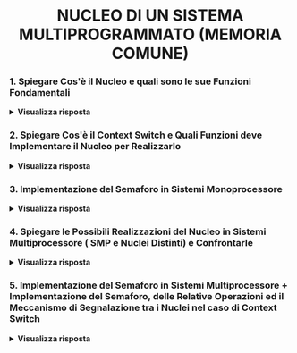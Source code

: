 <h1 align="center">NUCLEO DI UN SISTEMA MULTIPROGRAMMATO (MEMORIA COMUNE)</h1>

### 1. Spiegare Cos'è il Nucleo e quali sono le sue Funzioni Fondamentali

<details>
  <summary><b>Visualizza risposta</b></summary>
  
  Il nucleo (o kernel) è il modulo realizzato in SW, HW o FW che supporta il concetto di processo e realizza gli strumenti necessari per la loro gestione. È il livello più interno di qualunque sistema basato su processi ed è l'unico conscio dell'esistenza delle interruzioni (sono invisibili ai processi).<br/>
  Caratteristiche fondamentali del nucleo:
  - **efficienza**, in quanto condiziona l'intera struttura a processi;
  - **dimensioni ridotte**, in quanto le funzioni richieste al nucleo sono estremamente semplici;
  - **separazione meccanismi e politiche**, il nucleo deve il più possibile contenere solo *meccanismi*, consente scegliere ed applicare diverse politiche di gestione a seconda del tipo di applicazione.
  
  Stati di un processo (in un sistema in cui il numero di processi è maggiore del numero delle unità di elaborazione):
  - **esecuzione**, quando al processo è assegnata l'unità di elaborazione;
  - **pronto**, quando al processo è revocata l'unità di elaborazione;
  - **bloccato**, quando il processo non è attivo (P sospensiva).
  Quando un processo perde il controllo del processore, il suo <u>contesto</u> (ovvero il *contenuto dei registri del processore*) viene salvato nel <u>descrittore</u> (un'*area di memoria associata al processo*).
  
  Le funzioni fondamentali del nucleo riguardano la gestione delle transizioni di stato dei processi, in particolare:
  1. Gestire il <u>salvataggio ed il ripristino dei contesti dei processi</u>, ovvero trasferire le informazioni dai registri al descrittore, quando esso passa dallo stato di esecuzione allo stato di pronto o bloccato.
  2. Effettuare lo <u>scheduling della CPU</u>, ovvero scegliere a quale processo assegnare l'unità di elaborazione.
  3. Gestire le <u>interruzioni dei dispositivi</u> esterni.
  4. Realizzare i <u>meccanismi di sincronizzazione</u>.
</details>

### 2. Spiegare Cos'è il Context Switch e Quali Funzioni deve Implementare il Nucleo per Realizzarlo

<details>
  <summary><b>Visualizza risposta</b></summary>
  
  Il cambio di contesto (context switch) è un'operazione realizzata dal kernel del SO, che permette a più processi di condividere la CPU in un sistema multitasking. In particolare, il kernel può essere suddiviso in 2 livelli:
  - *livello inferiore*, implementa i meccanismi per realizzare il cambio di contesto;
  - *livello superiore*, fornisce le funzioni (risposta alle interruzioni, primitive per creazione, eliminazione e sincronizzazione dei processi) direttamente utilizzabili dai processi.
  
  Il cambio di contesto permette di effettuare:
  - **Salvataggio_stato**, prevede il salvataggio del contesto del processo in esecuzione (informazioni contenute nei registri del processore) nel suo descrittore (area di memoria), e l'inserimento del descrittore nella coda dei processi bloccati o dei processi pronti.
  ```C
  void Salvataggio_stato()
  {
	int j;
	j = processo_in_esecuzione;
	descrittori[j].contesto = <valori_registri_CPU>;
  }
  ```
  - **Assegnazione_CPU**, prevede la rimozione del processo a maggior priorità dalla coda dei processi pronti ed il caricamento dell'identificatore di tale processo nel registro contenente il processo in esecuzione.
  ```C
  void Assegnazione_CPU() // scheduling: algoritmo con priorità
  {
	int k = 0, j;
	while (coda_processi_pronti[k].primo == -1) // -1 se l'elemento è l'ultimo (o la coda è vuota)
	{
		k++;
	}
	j = Prelievo(coda_processi_pronti[k]);
	processo_in_esecuzione = j;
  }
  ```
  - **Ripristino_stato**, prevede il caricamento del contesto del nuovo processo nei registri del processore.
  ```C
  void Ripristino_stato()
  {
	int j;
	j = processo_in_esecuzione;
	<registro-temp> = descrittori[j].servizio.delta_t;
	<registri-CPU> = descrittori[j].contesto;
  }
  ```
  Dunque il meccanismo di **cambio di contesto** si presenta come segue:
  ```C
  void Cambio_di_Contesto()
  {
	int j, k;
	Salvataggio_stato();
	j = processo_in_esecuzione;
	k = descrittori[j].servizio.priorità;
	Inserimento(j, coda_processi_pronti[k]);
	Assegnazione_CPU();
	Ripristino_stato();
  }
  ```
  NB: per consentire la modalità di servizio a divisione di tempo è necessario che il nucleo gestisca un *dispositivo temporizzatore*, che ad intervalli prefissati esegua il cambio di contesto.
</details>

### 3. Implementazione del Semaforo in Sistemi Monoprocessore

<details>
  <summary><b>Visualizza risposta</b></summary>
  
  Nel nucleo di un sistema monoprocessore, il semaforo può essere implementato tramite una *variabile intera* (≥0) ed un *puntatore ad una coda* (FIFO) di *descrittori di processi in attesa* sul semaforo. Ipotesi: gestione dei processi basata su priorità, ovvero al semaforo viene associato un insieme di code (una per priorità).
  ```C
  typedef struct {
	int contatore;
	coda_a_livelli coda;
  } descr_semaforo;
  
  descr_semaforo semafori[N_max_semafori];
  
  typedef int semaforo; // ID del semaforo nella lista 'semafori'
  
  void P(semaforo s)
  {
	int j, k;
	if (semafori[s].contatore == 0)
	{
		Salvataggio_stato();
		j = processo_in_esecuzione;
		k = descrittori[j].servizio.priorità;
		Inserimento(j, semafori[s].coda[k]);
		Assegnazione_CPU();
		Ripristino_stato();
	}
	else semafori[s].contatore--;
  }
  
  void V(semaforo s)
  {
	int j, k, p, q = 0; // j, k: processi; p, q: indici priorità
	while (semafori[s].coda[q].primo == -1 && q < min_priorità)
		q++;
	if (semafori[s].coda[q].primo != -1)
	{
		k = Prelievo(semafori[s].coda[q];
		j = processo_in_esecuzione;
		p = descrittori[j].servizio.priorità;
		if (p < q) // il processo in esecuzione è prioritario
			Inserimento(k, coda_processi_pronti[q]);
		else // preemption
		{
			Salvataggio_stato();
			Inserimento(j, coda_processi_pronti[p]);
			processo_in_esecuzione = k;
			Ripristino_stato();
		}
	}
	else semafori[s].contatore++;
  }
  ```
</details>

### 4. Spiegare le Possibili Realizzazioni del Nucleo in Sistemi Multiprocessore ( SMP e Nuclei Distinti) e Confrontarle

<details>
  <summary><b>Visualizza risposta</b></summary>
  
  Il SO che esegue in un'architettura multiprocessore deve gestire una molteplicità di CPU, ognuna delle quali può accedere alla stessa memoria condivisa. Vi sono 2 modelli: *SMP* ed a *Nuclei Distinti*.
  
  ##### Modello SMP
  Nel modello SMP (Symmetric Multi Processing) vi è un'<u>unica copia del nucleo</u> del Sistema Operativo, allocata <u>nella memoria comune</u>, che si occupa di tutte le risorse disponibili, comprese le CPU. Ogni processo può essere allocato su una qualunque CPU. È possibile che processi che eseguono su CPU diverse richiedano contemporaneamente funzioni del nucleo, ovvero vi è *competizione tra CPU* nell'esecuzione del nucleo, dunque vi è <u>necessità di sincronizzazione</u>.
  Soluzioni:
  - **Un solo lock**, ovvero viene associato al nucleo un lock per garantire la mutua esclusione delle funzioni del nucleo da parte di processi diversi. Tuttavia, in questo modo si <u>limita il grado di parallelismo</u>, escludendo a priori ogni possibilità di esecuzione contemporanea di funzioni del nucleo, che operano su strutture dati distinte (es: due semafori diversi).
  - **Lock multipli**, ovvero si individuano all'interno del nucleo diverse classi di sezioni critiche, ognuna associata ad una struttura dati separata e sufficientemente indipendente dalle altre (es: coda processi pronti, singoli semafori), e a ciascuna viene associato un lock distinto. In questo modo si <u>incrementa il grado di parallelismo</u>.
  Il modello SMP consente il <u>load balancing</u>, permettendo di schedulare equamente le varie richieste di processo su processori diversi. Tuttavia, in alcuni casi può essere vantaggioso assegnare un processo ad un determinato processore (usando la memoria privata del processore, in quanto se questa contiene già il codice del processo, il ripristino del contesto diventa più rapido), richiedendo però in questo caso una *coda dei processi pronti per nodo*, invece di una sola.
  
  ##### Modello a Nuclei Distinti
  Il modello a nuclei distinti prevede che vi siano più istanze del nucleo, raggruppate in una collezione, che eseguono in modo concorrente. Secondo questo modello, i processi che eseguono si possono dividere fra <u>più nodi virtuali con poche interazioni reciproche</u>. Ogni nodo virtuale è mappato su un nodo fisico (tutte le strutture del nucleo relative al nodo virtuale sono allocate nella memoria privata del nodo fisico) e tutte le interazioni locali ad un nodo virtuale possono essere eseguite indipendentemente e concorrentemente a quelle locali degli altri nodi. La memoria comune dell'architettura viene utilizzata solo per permettere a processi di nodi virtuali diversi di interagire.<br/>
  Nel modello a kernel distinti <u>un processo può eseguire solo sul nodo contenente il relativo descrittore</u>, rendendo impossibile l'attuazione di politiche di load balancing.
  
  ##### Confronto SMP e Nuclei Distinti
  **Grado di Parallelismo**: il modello a <u>Nuclei Distinti</u> è più vantaggioso, in quanto vi è un <u>minor grado di accoppiamento tra le CPU, che garantisce maggiore scalabilità</u>.
  
  **Gestione Ottimale delle Risorse Computazionali**: il modello <u>SMP</u> fornisce i presupposti per un migliore bilanciamento del carico tra le CPU (load balancing), poiché lo <u>scheduler decide su quale CPU (fra tutte) allocare un processo</u>. Al contrario, nel modello a Nuclei Distinti, ogni processo è vincolato ad essere schedulato sempre sullo stesso nodo.
</details>

### 5. Implementazione del Semaforo in Sistemi Multiprocessore + Implementazione del Semaforo, delle Relative Operazioni ed il Meccanismo di Segnalazione tra i Nuclei nel caso di Context Switch
<!-- + Esempio di Interazione chiesto dalla prof -->

<details>
  <summary><b>Visualizza risposta</b></summary>
  
  ##### Modello SMP
  In SMP i semafori sono realizzati proteggendo gli accessi ai contatori e alla coda dei processi pronti mediante lock. Se si usa un lock per ogni risorsa, due operazioni <u>P su semafori diversi possono operare contemporaneamente solo se non sono sospensive</u>, in quanto i semafori hanno *lock diversi*, ma la *coda dei processi pronti* è una risorsa *condivisa*, altrimenti devono operare in sequenza.<br/>
  Esempio: se vi è scheduling pre-emptive con priorità, una V può portare in esecuzione un processo con priorità superiore a quella di uno dei tanti in esecuzione (anche in altre CPU). Dunque, occorre che il nucleo revochi l'accesso alla CPU di uno di questi ultimi e lo assegni al processo più prioritario appena riattivato. È quindi necessario che il nucleo mantenga l'informazione del processo a più bassa priorità in esecuzione e su quale esso operi, rendendo inoltre necessario l'invio di interrupt HW alle varie CPU.
  
  ##### Modello a Nuclei Distinti
  Nel modello a Nuclei Distinti, poiché solo le interazioni tra processi appartenenti a nodi virtuali diversi utilizzano la memoria comune, si distinguono i semafori tra:
  - **semafori privati** di un nodo virtuale, utilizzati solo dai <u>processi appartenenti al nodo</u>;
  - **semafori condivisi** tra nodi virtuali, utilizzati da processi appartenenti a nodi diversi, e le cui <u>informazioni</u> sono contenute <u>in memoria comune</u>.
  
  Ogni semaforo condiviso è rappresentato come:
  - un <u>intero in memoria comune</u>, protetto da un lock;
  - una <u>coda locale per ogni nodo</u>, contenente i descrittori dei processi locali sospesi nel semaforo;
  - una <u>coda globale di tutti i *rappresentanti* dei processi sospesi sul semaforo</u> (il rappresentante di un processo identifica il nodo fisico su cui opera ed il descrittore contenuto nella memoria privata del nodo).
  
  Una P sospensiva su un semaforo condiviso porta a inserire il rappresentante del processo chiamante nella coda globale ed il descrittore nella coda locale; una V, invece, estrae un processo dalla coda globale, ne comunica l'identità al nodo virtuale relativo (tramite interruzione, per garantire il rispetto della priorità), il quale risveglia il processo estraendo il descrittore dalla propria coda locale.
  
  Implementazione in pseudo-C:
  ```C
  void P(semaphore s)
  {
	if (is_private(s)) {
		// P come nel caso monoprocessore
	} else {
		lock(s.common_lock);
		// P
		// se necessario sospende il rappresentante nel processo in s.q
		unlock(s.common_lock);
	}
  }
  
  void V(semaphore s)
  {
	if (is_private(s)) {
		// P come nel caso monoprocessore
	} else {
		lock(s.common_lock);
		if (!empty(s.q)) {
			if (s.node == current_node) {
				// P come nel caso monoprocessore
			} else {
				// estrae p da s.q
				int ch = get_buffer(p.node);
				while (busy(ch)) {}
				send(ch, p.id);
				interrupt(p.cpu);
			}
		} else {
			p.c++;
		}
		unlock(s.common_lock);
	}
  }
  ```
</details>
